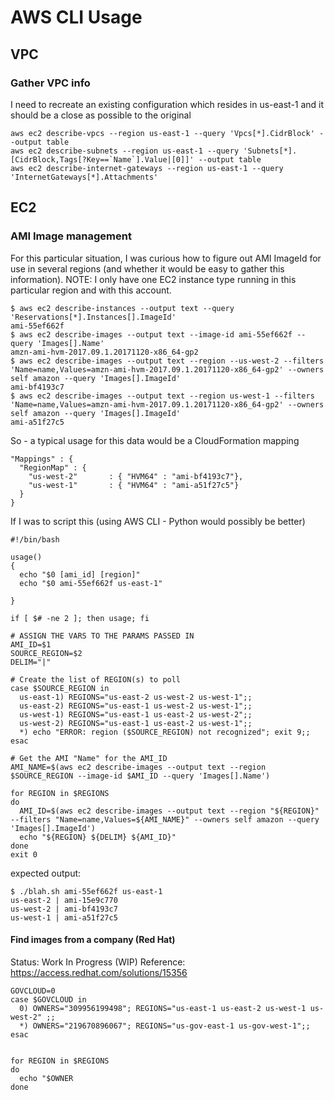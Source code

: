 # AWS CLI Usage 

## VPC 
### Gather VPC info
I need to recreate an existing configuration which resides in us-east-1 and it should be a close as possible to the original

```
aws ec2 describe-vpcs --region us-east-1 --query 'Vpcs[*].CidrBlock' --output table
aws ec2 describe-subnets --region us-east-1 --query 'Subnets[*].[CidrBlock,Tags[?Key==`Name`].Value|[0]]' --output table
aws ec2 describe-internet-gateways --region us-east-1 --query 'InternetGateways[*].Attachments'
```

## EC2 

### AMI Image management
For this particular situation, I was curious how to figure out AMI ImageId for use in several regions (and whether it would be easy to gather this information).  NOTE: I only have one EC2 instance type running in this particular region and with this account.

```
$ aws ec2 describe-instances --output text --query 'Reservations[*].Instances[].ImageId'
ami-55ef662f
$ aws ec2 describe-images --output text --image-id ami-55ef662f --query 'Images[].Name'
amzn-ami-hvm-2017.09.1.20171120-x86_64-gp2
$ aws ec2 describe-images --output text --region --us-west-2 --filters 'Name=name,Values=amzn-ami-hvm-2017.09.1.20171120-x86_64-gp2' --owners self amazon --query 'Images[].ImageId'
ami-bf4193c7
$ aws ec2 describe-images --output text --region us-west-1 --filters 'Name=name,Values=amzn-ami-hvm-2017.09.1.20171120-x86_64-gp2' --owners self amazon --query 'Images[].ImageId'
ami-a51f27c5
```

So - a typical usage for this data would be a CloudFormation mapping
```
"Mappings" : {
  "RegionMap" : {
    "us-west-2"       : { "HVM64" : "ami-bf4193c7"},
    "us-west-1"       : { "HVM64" : "ami-a51f27c5"}
  }
}
```

If I was to script this (using AWS CLI - Python would possibly be better)
```
#!/bin/bash

usage() 
{
  echo "$0 [ami_id] [region]"
  echo "$0 ami-55ef662f us-east-1"

}

if [ $# -ne 2 ]; then usage; fi

# ASSIGN THE VARS TO THE PARAMS PASSED IN
AMI_ID=$1
SOURCE_REGION=$2
DELIM="|"

# Create the list of REGION(s) to poll
case $SOURCE_REGION in
  us-east-1) REGIONS="us-east-2 us-west-2 us-west-1";;
  us-east-2) REGIONS="us-east-1 us-west-2 us-west-1";;
  us-west-1) REGIONS="us-east-1 us-east-2 us-west-2";;
  us-west-2) REGIONS="us-east-1 us-east-2 us-west-1";;
  *) echo "ERROR: region ($SOURCE_REGION) not recognized"; exit 9;;
esac

# Get the AMI "Name" for the AMI_ID
AMI_NAME=$(aws ec2 describe-images --output text --region $SOURCE_REGION --image-id $AMI_ID --query 'Images[].Name')

for REGION in $REGIONS
do
  AMI_ID=$(aws ec2 describe-images --output text --region "${REGION}" --filters "Name=name,Values=${AMI_NAME}" --owners self amazon --query 'Images[].ImageId')
  echo "${REGION} ${DELIM} ${AMI_ID}"
done
exit 0
```
expected output:
```
$ ./blah.sh ami-55ef662f us-east-1
us-east-2 | ami-15e9c770
us-west-2 | ami-bf4193c7
us-west-1 | ami-a51f27c5
```

#### Find images from a company (Red Hat)
Status:  Work In Progress (WIP)
Reference: https://access.redhat.com/solutions/15356
```
GOVCLOUD=0
case $GOVCLOUD in 
  0) OWNERS="309956199498"; REGIONS="us-east-1 us-east-2 us-west-1 us-west-2" ;;
  *) OWNERS="219670896067"; REGIONS="us-gov-east-1 us-gov-west-1";;
esac


for REGION in $REGIONS
do
  echo "$OWNER
done

